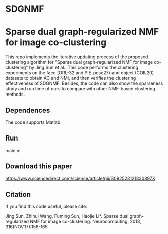 # SDGNMF
# Sparse dual graph-regularized NMF for image co-clustering

  This repo implements the iterative updating process of the proposed clustering algorithm for "Sparse dual graph-regularized NMF for image co-clustering" by Jing Sun et al.. This code performs the clustering experiments on the face (ORL-32 and PIE-pose27) and object (COIL20) datasets to obtain AC and NMI, and then verifies the clustering effectiveness of SDGNMF. Besides, the code can also show the sparseness study and run time of ours to compare with other NMF-based clustering methods.

## Dependences

  The code supports Matlab.

## Run

  main.m

## Download this paper

  https://www.sciencedirect.com/science/article/pii/S092523121830897X

## Citation

  If you find this code useful, please cite:

  Jing Sun, Zhihui Wang, Fuming Sun, Haojie Li*. Sparse dual graph-regularized NMF for image co-clustering. Neurocomputing, 2018, 316(NOV.17):156-165.
